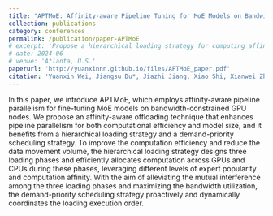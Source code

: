 ```yaml
---
title: "APTMoE: Affinity-aware Pipeline Tuning for MoE Models on Bandwidth-constrained GPU Nodes"
collection: publications
category: conferences
permalink: /publication/paper-APTMoE
# excerpt: 'Propose a hierarchical loading strategy for computing affinity awareness by strategically offloading a portion of experts to CPU for computation'
# date: 2024-06
# venue: 'Atlanta, U.S.'
paperurl: 'http://yuanxinnn.github.io/files/APTMoE_paper.pdf'
citation: 'Yuanxin Wei, Jiangsu Du*, Jiazhi Jiang, Xiao Shi, Xianwei Zhang, Dan Huang, Nong Xiao, Yutong Lu*, in International Conference for High Performance Computing, Networking, Storage, and Analysis (SC), 2024, CCF-A'
---
```




In this paper, we introduce APTMoE, which employs affinity-aware pipeline parallelism for fine-tuning MoE models on bandwidth-constrained GPU nodes.
We propose an affinity-aware offloading technique that enhances pipeline parallelism for both computational efficiency and model size, and it benefits from a hierarchical loading strategy and a demand-priority scheduling strategy.
To improve the computation efficiency and reduce the data movement volume, the hierarchical loading strategy designs three loading phases and efficiently allocates computation across GPUs and CPUs during these phases, leveraging different levels of expert popularity and computation affinity.
With the aim of alleviating the mutual interference among the three loading phases and maximizing the bandwidth utilization, the demand-priority scheduling strategy proactively and dynamically coordinates the loading execution order.
